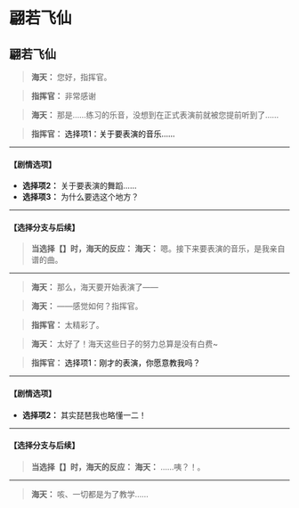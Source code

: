 # 翩若飞仙

## 翩若飞仙

> **海天：**
> 您好，指挥官。

> **指挥官：**
> 非常感谢

> **海天：**
> 那是……练习的乐音，没想到在正式表演前就被您提前听到了……

> **指挥官：**
> <span style="color:black;">选择项1：关于要表演的音乐……</span>

---
#### **【剧情选项】**
*   **选择项2：** 关于要表演的舞蹈……
*   **选择项3：** 为什么要选这个地方？

---
#### **【选择分支与后续】**
> **当选择【】时，海天的反应：**
> **海天：** 嗯。接下来要表演的音乐，是我亲自谱的曲。

---

> **海天：**
> 那么，海天要开始表演了——

> **海天：**
> ——感觉如何？指挥官。

> **指挥官：**
> 太精彩了。

> **海天：**
> 太好了！海天这些日子的努力总算是没有白费~

> **指挥官：**
> <span style="color:black;">选择项1：刚才的表演，你愿意教我吗？</span>

---
#### **【剧情选项】**
*   **选择项2：** 其实琵琶我也略懂一二！

---
#### **【选择分支与后续】**
> **当选择【】时，海天的反应：**
> **海天：** ……咦？！。

---

> **海天：**
> 咳、一切都是为了教学……

